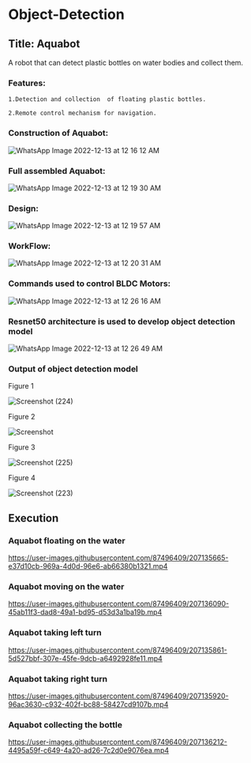 # Object-Detection

## Title: Aquabot

A robot that can detect plastic bottles on water bodies and collect them.

### Features: 

    1.Detection and collection  of floating plastic bottles.
    
    2.Remote control mechanism for navigation.
    
    
    
### Construction of Aquabot:

![WhatsApp Image 2022-12-13 at 12 16 12 AM](https://user-images.githubusercontent.com/87496409/207131437-eaa9a73d-b2b1-40c6-8744-0ef93f770a7e.jpeg)



### Full assembled Aquabot:

![WhatsApp Image 2022-12-13 at 12 19 30 AM](https://user-images.githubusercontent.com/87496409/207131650-fe67f827-cddc-4110-aaea-7418ae6f0c06.jpeg)



### Design:

![WhatsApp Image 2022-12-13 at 12 19 57 AM](https://user-images.githubusercontent.com/87496409/207131792-bfd38f59-2164-4733-b792-c5485a0ffa2f.jpeg)



### WorkFlow:

![WhatsApp Image 2022-12-13 at 12 20 31 AM](https://user-images.githubusercontent.com/87496409/207131962-98d3df67-64f0-4b35-ad8e-1669a45a2760.jpeg)



### Commands used to control BLDC Motors:

![WhatsApp Image 2022-12-13 at 12 26 16 AM](https://user-images.githubusercontent.com/87496409/207132084-c47c51dd-fa36-4df1-b458-3b7fa1ee978f.jpeg)



### Resnet50 architecture is used to develop object detection model

![WhatsApp Image 2022-12-13 at 12 26 49 AM](https://user-images.githubusercontent.com/87496409/207132389-c3ada2ce-05c2-4f0a-a072-680d8fb97428.jpeg)



### Output of object detection model


Figure 1


![Screenshot (224)](https://user-images.githubusercontent.com/87496409/207134052-0a8702f6-7443-4cab-a79b-2bdb16d61b52.png)



Figure 2


![Screenshot](https://user-images.githubusercontent.com/87496409/207134244-21be4e9c-00aa-45b7-b936-497ba5a5f0fe.png)



Figure 3


![Screenshot (225)](https://user-images.githubusercontent.com/87496409/207134331-88b78de4-a303-4304-9b90-88dfb879ab21.png)



Figure 4


![Screenshot (223)](https://user-images.githubusercontent.com/87496409/207134364-0a8e9a75-389b-4a1b-a54f-710e85200cd4.png)




## Execution

### Aquabot floating on the water


https://user-images.githubusercontent.com/87496409/207135665-e37d10cb-969a-4d0d-96e6-ab66380b1321.mp4


### Aquabot moving on the water


https://user-images.githubusercontent.com/87496409/207136090-45ab11f3-dad8-49a1-bd95-d53d3a1ba19b.mp4



### Aquabot taking left turn


https://user-images.githubusercontent.com/87496409/207135861-5d527bbf-307e-45fe-9dcb-a6492928fe11.mp4


### Aquabot taking right turn



https://user-images.githubusercontent.com/87496409/207135920-96ac3630-c932-402f-bc88-58427cd9107b.mp4



### Aquabot collecting the bottle


https://user-images.githubusercontent.com/87496409/207136212-4495a59f-c649-4a20-ad26-7c2d0e9076ea.mp4



